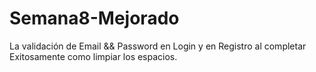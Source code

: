 # Semana8-Mejorado
La validación de Email &amp;&amp; Password en Login y en Registro al completar Exitosamente como limpiar los espacios.
